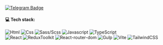 <a href="https://t.me/hatllkoo">
        <img src="https://img.shields.io/badge/telegram-black" alt="Telegram Badge">
    </a>

<h4>💻 Tech stack:</h4>

![Html](https://img.shields.io/badge/HTML5-E0244D?style=for-the-badge&logo=html5&logoColor=white) 
![Css](https://img.shields.io/badge/CSS3-E0244D?style=for-the-badge&logo=css3&logoColor=white) ![Sass/Scss](https://img.shields.io/badge/Sass/Scss-E0244D?style=for-the-badge&logo=sass&logoColor=white) 
![Javascript](https://img.shields.io/badge/JavaScript-E0244D?style=for-the-badge&logo=javascript&logoColor=white) ![TypeScript](https://img.shields.io/badge/TypeScript-E0244D?style=for-the-badge&logo=typescript&logoColor=white) \
![React](https://img.shields.io/badge/React-E0244D?style=for-the-badge&logo=react&logoColor=white) ![ReduxToolkit](https://img.shields.io/badge/ReduxToolkit-E0244D?style=for-the-badge&logo=redux&logoColor=white) ![React-router-dom](https://img.shields.io/badge/React--router--dom-E0244D?style=for-the-badge&logo=react-router&logoColor=white)
![Gulp](https://img.shields.io/badge/Gulp-E0244D?style=for-the-badge&logo=gulp&logoColor=white) ![Vite](https://img.shields.io/badge/Vite-E0244D?style=for-the-badge&logo=Vite&logoColor=white) ![TailwindCSS](https://img.shields.io/badge/TailwindCSS-E0244D?style=for-the-badge&logo=tailwindcss&logoColor=white&color=E0244D
)


